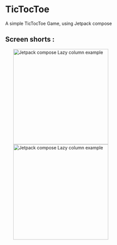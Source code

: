 # TicTocToe
<p>A simple TicTocToe Game, using Jetpack compose</p>

<h2>Screen shorts :</h2>

<span style="margin:25px">
   <img src="https://github.com/ParveshSandila/TicTocToe/blob/main/app/src/main/res/drawable/ss_1.png?raw=true" 
   alt="Jetpack compose Lazy column example" style="height:300px"/>
</span>
<span style="margin:25px">
  <img src="https://github.com/ParveshSandila/TicTocToe/blob/main/app/src/main/res/drawable/ss_2.png?raw=true" 
  alt="Jetpack compose Lazy column example"
  style="height:300px"
  />
</span>

